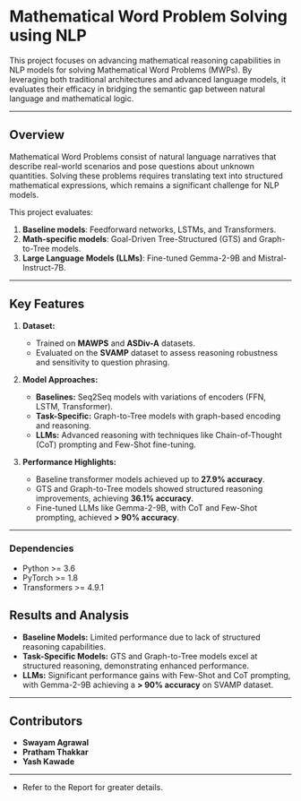 # **Mathematical Word Problem Solving using NLP**

This project focuses on advancing mathematical reasoning capabilities in NLP models for solving Mathematical Word Problems (MWPs). By leveraging both traditional architectures and advanced language models, it evaluates their efficacy in bridging the semantic gap between natural language and mathematical logic.

---

## **Overview**

Mathematical Word Problems consist of natural language narratives that describe real-world scenarios and pose questions about unknown quantities. Solving these problems requires translating text into structured mathematical expressions, which remains a significant challenge for NLP models.

This project evaluates:
1. **Baseline models**: Feedforward networks, LSTMs, and Transformers.
2. **Math-specific models**: Goal-Driven Tree-Structured (GTS) and Graph-to-Tree models.
3. **Large Language Models (LLMs)**: Fine-tuned Gemma-2-9B and Mistral-Instruct-7B.

---

## **Key Features**

1. **Dataset:**
   - Trained on **MAWPS** and **ASDiv-A** datasets.
   - Evaluated on the **SVAMP** dataset to assess reasoning robustness and sensitivity to question phrasing.

2. **Model Approaches:**
   - **Baselines:** Seq2Seq models with variations of encoders (FFN, LSTM, Transformer).
   - **Task-Specific:** Graph-to-Tree models with graph-based encoding and reasoning.
   - **LLMs:** Advanced reasoning with techniques like Chain-of-Thought (CoT) prompting and Few-Shot fine-tuning.

3. **Performance Highlights:**
   - Baseline transformer models achieved up to **27.9% accuracy**.
   - GTS and Graph-to-Tree models showed structured reasoning improvements, achieving **36.1% accuracy**.
   - Fine-tuned LLMs like Gemma-2-9B, with CoT and Few-Shot prompting, achieved **> 90% accuracy**.

---


### **Dependencies**
- Python >= 3.6
- PyTorch >= 1.8
- Transformers >= 4.9.1


## **Results and Analysis**

- **Baseline Models:** Limited performance due to lack of structured reasoning capabilities.
- **Task-Specific Models:** GTS and Graph-to-Tree models excel at structured reasoning, demonstrating enhanced performance.
- **LLMs:** Significant performance gains with Few-Shot and CoT prompting, with Gemma-2-9B achieving a **> 90% accuracy** on SVAMP dataset.

---

## **Contributors**
- **Swayam Agrawal**
- **Pratham Thakkar**
- **Yash Kawade**

---

- Refer to the Report for greater details.
